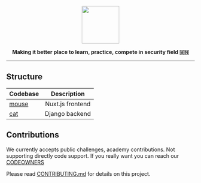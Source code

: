 <a href="https://oyusec.ml"><p align="center">
<img height=100 src="https://raw.githubusercontent.com/oyusec/oyusec/master/shield.png"/>

</p></a>

<p align="center">
  <strong>Making it better place to learn, practice, compete in security field 🇲🇳</strong>
</p>

---

## Structure

| Codebase             |      Description      |
| :------------------- | :-------------------: |
| [mouse](mouse)       |    Nuxt.js frontend   |
| [cat](cat)           |     Django backend    |


## Contributions

We currently accepts public challenges, academy contributions. Not supporting directly code support. If you really want you can reach our [CODEOWNERS](https://github.com/oyusec/oyusec/blob/master/CODEOWNERS)

Please read [CONTRIBUTING.md](https://github.com/oyusec/oyusec/blob/master/CONTRIBUTING) for details on this project.